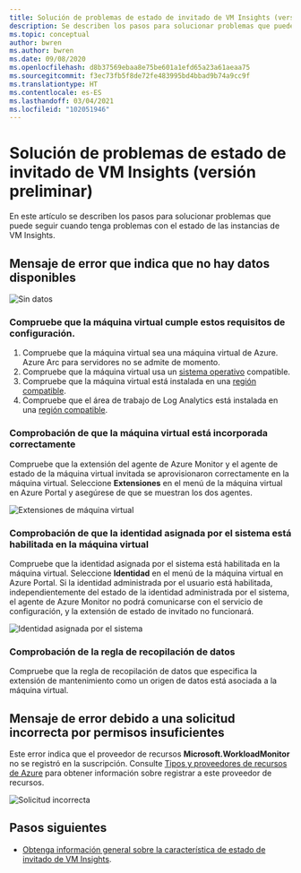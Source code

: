 ```yaml
---
title: Solución de problemas de estado de invitado de VM Insights (versión preliminar)
description: Se describen los pasos para solucionar problemas que puede seguir cuando tenga problemas con el estado de las instancias de VM Insights.
ms.topic: conceptual
author: bwren
ms.author: bwren
ms.date: 09/08/2020
ms.openlocfilehash: d8b37569ebaa8e75be601a1efd65a23a61aeaa75
ms.sourcegitcommit: f3ec73fb5f8de72fe483995bd4bbad9b74a9cc9f
ms.translationtype: HT
ms.contentlocale: es-ES
ms.lasthandoff: 03/04/2021
ms.locfileid: "102051946"
---
```

# <a name="troubleshoot-vm-insights-guest-health-preview"></a>Solución de problemas de estado de invitado de VM Insights (versión preliminar)
En este artículo se describen los pasos para solucionar problemas que puede seguir cuando tenga problemas con el estado de las instancias de VM Insights.

## <a name="error-message-that-no-data-is-available"></a>Mensaje de error que indica que no hay datos disponibles 

![Sin datos](media/vminsights-health-troubleshoot/no-data.png)


### <a name="verify-that-the-virtual-machine-meets-configuration-requirements"></a>Compruebe que la máquina virtual cumple estos requisitos de configuración.

1. Compruebe que la máquina virtual sea una máquina virtual de Azure. Azure Arc para servidores no se admite de momento.
2. Compruebe que la máquina virtual usa un [sistema operativo](vminsights-health-enable.md?current-limitations.md) compatible.
3. Compruebe que la máquina virtual está instalada en una [región compatible](vminsights-health-enable.md?current-limitations.md).
4. Compruebe que el área de trabajo de Log Analytics está instalada en una [región compatible](vminsights-health-enable.md?current-limitations.md).

### <a name="verify-that-the-vm-is-properly-onboarded"></a>Comprobación de que la máquina virtual está incorporada correctamente
Compruebe que la extensión del agente de Azure Monitor y el agente de estado de la máquina virtual invitada se aprovisionaron correctamente en la máquina virtual. Seleccione **Extensiones** en el menú de la máquina virtual en Azure Portal y asegúrese de que se muestran los dos agentes.

![Extensiones de máquina virtual](media/vminsights-health-troubleshoot/extensions.png)

### <a name="verify-the-system-assigned-identity-is-enabled-on-the-virtual-machine"></a>Comprobación de que la identidad asignada por el sistema está habilitada en la máquina virtual
Compruebe que la identidad asignada por el sistema está habilitada en la máquina virtual. Seleccione **Identidad** en el menú de la máquina virtual en Azure Portal. Si la identidad administrada por el usuario está habilitada, independientemente del estado de la identidad administrada por el sistema, el agente de Azure Monitor no podrá comunicarse con el servicio de configuración, y la extensión de estado de invitado no funcionará.

![Identidad asignada por el sistema](media/vminsights-health-troubleshoot/system-identity.png)

### <a name="verify-data-collection-rule"></a>Comprobación de la regla de recopilación de datos
Compruebe que la regla de recopilación de datos que especifica la extensión de mantenimiento como un origen de datos está asociada a la máquina virtual.

## <a name="error-message-for-bad-request-due-to-insufficient-permissions"></a>Mensaje de error debido a una solicitud incorrecta por permisos insuficientes
Este error indica que el proveedor de recursos **Microsoft.WorkloadMonitor** no se registró en la suscripción. Consulte [Tipos y proveedores de recursos de Azure](../../azure-resource-manager/management/resource-providers-and-types.md#register-resource-provider) para obtener información sobre registrar a este proveedor de recursos. 

![Solicitud incorrecta](media/vminsights-health-troubleshoot/bad-request.png)

## <a name="next-steps"></a>Pasos siguientes

- [Obtenga información general sobre la característica de estado de invitado de VM Insights](vminsights-health-overview.md).